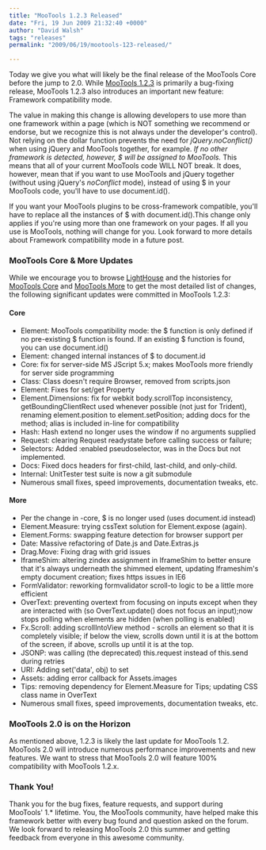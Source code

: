 ```yaml
---
title: "MooTools 1.2.3 Released"
date: "Fri, 19 Jun 2009 21:32:40 +0000"
author: "David Walsh"
tags: "releases"
permalink: "2009/06/19/mootools-123-released/"

---
```

Today we give you what will likely be the final release of the MooTools Core before the jump to 2.0.  While <a href="http://mootools.net/download">MooTools 1.2.3</a> is primarily a bug-fixing release, MooTools 1.2.3 also introduces an important new feature:  Framework compatibility mode.

The value in making this change is allowing developers to use more than one framework within a page (which is NOT something we recommend or endorse, but we recognize this is not always under the developer's control).  Not relying on the dollar function prevents the need for *jQuery.noConflict()* when using jQuery and MooTools together, for example.  <em>If no other framework is detected, however, *$* will be assigned to MooTools.</em>  This means that all of your current MooTools code WILL NOT break. It does, however, mean that if you want to use MooTools and jQuery together (without using jQuery's *noConflict* mode), instead of using $ in your MooTools code, you'll have to use document.id().  

If you want your MooTools plugins to be cross-framework compatible, you'll have to replace all the instances of $ with document.id().This change only applies if you're using more than one framework on your pages. If all you use is MooTools, nothing will change for you.  Look forward to more details about Framework compatibility mode in a future post.

<h3>MooTools Core &amp; More Updates</h3>
While we encourage you to browse <a href="http://mootools.lighthouseapp.com">LightHouse</a> and the histories for <a href="http://github.com/mootools/mootools-core/commits/master/">MooTools Core</a> and <a href="http://github.com/mootools/mootools-more/commits/master/">MooTools More</a> to get the most detailed list of changes,  the following significant updates were committed in MooTools 1.2.3:

<h4>Core</h4>
<ul>
	<li>Element: MooTools compatibility mode: the $ function is only defined if no pre-existing $ function is found. If an existing $ function is found, you can use document.id()</li>
	<li>Element: changed internal instances of $ to document.id</li>
	<li>Core: fix for server-side MS JScript 5.x; makes MooTools more friendly for server side programming</li>
	<li>Class: Class doesn't require Browser, removed from scripts.json</li>
	<li>Element: Fixes for set/get Property</li>
	<li>Element.Dimensions: fix for webkit body.scrollTop inconsistency, getBoundingClientRect used whenever possible (not just for Trident), renaming element.position to element.setPosition; adding docs for the method; alias is included in-line for compatibility</li>
	<li>Hash: Hash extend no longer uses the window if no arguments supplied </li>
	<li>Request: clearing Request readystate before calling success or failure;</li>
	<li>Selectors: Added :enabled pseudoselector, was in the Docs but not implemented.</li>
	<li>Docs: Fixed docs headers for first-child, last-child, and only-child.</li>
	<li>Internal: UnitTester test suite is now a git submodule</li>
	<li>Numerous small fixes, speed improvements, documentation tweaks, etc.</li>
</ul>

<h4>More</h4>
<ul>
<li>Per the change in -core, $ is no longer used (uses document.id instead)</li>
<li>Element.Measure: trying cssText solution for Element.expose (again).</li>
<li>Element.Forms: swapping feature detection for browser support per</li>
<li>Date: Massive refactoring of Date.js and Date.Extras.js</li>
<li>Drag.Move: Fixing drag with grid issues</li>
<li>IframeShim: altering zindex assignment in IframeShim to better ensure that it's always underneath the shimmed element, updating Iframeshim's empty document creation; fixes https issues in IE6</li>
<li>FormValidator: reworking formvalidator scroll-to logic to be a little more efficient</li>
<li>OverText: preventing overtext from focusing on inputs except when they are interacted with (so OverText.update() does not focus an input);now stops polling when elements are hidden (when polling is enabled)</li>
<li>Fx.Scroll: adding scrollIntoView method - scrolls an element so that it is completely visible; if below the view, scrolls down until it is at the bottom of the screen, if above, scrolls up until it is at the top.</li>
<li>JSONP: was calling (the deprecated) this.request instead of this.send during retries</li>
<li>URI: Adding set('data', obj) to set</li>
<li>Assets: adding error callback for Assets.images</li>
<li>Tips: removing dependency for Element.Measure for Tips; updating CSS class name in OverText</li>
<li>Numerous small fixes, speed improvements, documentation tweaks, etc.</li>
</ul>


<h3>MooTools 2.0 is on the Horizon</h3>
As mentioned above, 1.2.3 is likely the last update for MooTools 1.2.  MooTools 2.0 will introduce numerous performance improvements and new features.  We want to stress that MooTools 2.0 will feature 100% compatibility with MooTools 1.2.x.  


<h3>Thank You!</h3>
Thank you for the bug fixes, feature requests, and support during MooTools' 1.* lifetime. You, the MooTools community, have helped make this framework better with every bug found and question asked on the forum. We look forward to releasing MooTools 2.0 this summer and getting feedback from everyone in this awesome community.